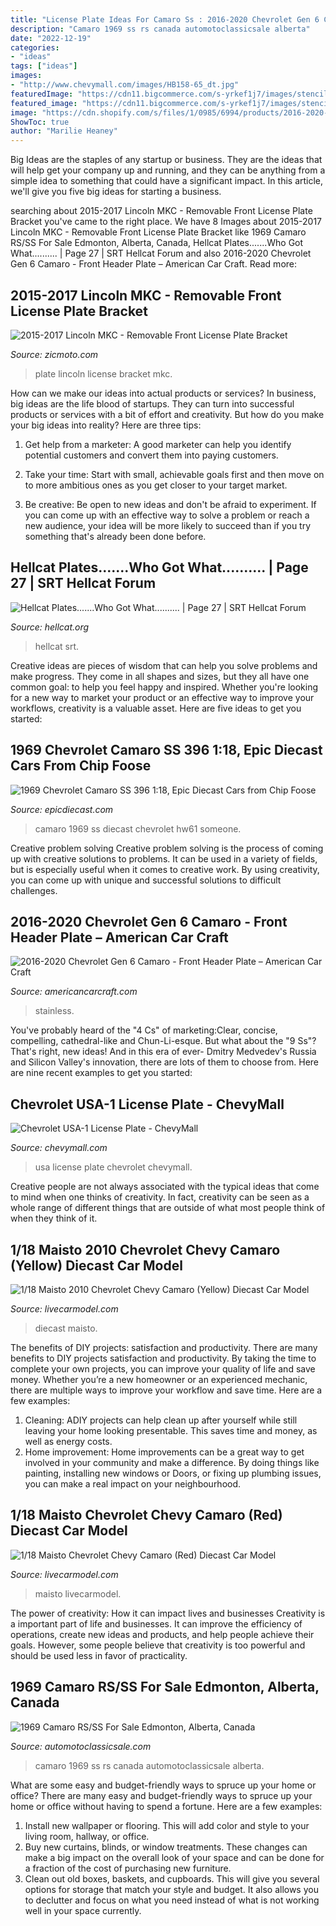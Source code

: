 ```yaml
---
title: "License Plate Ideas For Camaro Ss : 2016-2020 Chevrolet Gen 6 Camaro"
description: "Camaro 1969 ss rs canada automotoclassicsale alberta"
date: "2022-12-19"
categories:
- "ideas"
tags: ["ideas"]
images:
- "http://www.chevymall.com/images/HB158-65_dt.jpg"
featuredImage: "https://cdn11.bigcommerce.com/s-yrkef1j7/images/stencil/1280x1280/products/3055/30598/QQ20190425232445__35759.1556259935.png?c=2"
featured_image: "https://cdn11.bigcommerce.com/s-yrkef1j7/images/stencil/1280x1280/products/3055/30598/QQ20190425232445__35759.1556259935.png?c=2"
image: "https://cdn.shopify.com/s/files/1/0985/6994/products/2016-2020-camaro-front-header-plate-camaro-style-stainless-steel-choose-color-american-car-craft-809236.jpg?v=1596217824"
ShowToc: true
author: "Marilie Heaney"
---
```



Big Ideas are the staples of any startup or business. They are the ideas that will help get your company up and running, and they can be anything from a simple idea to something that could have a significant impact. In this article, we'll give you five big ideas for starting a business.

	

		
searching about 2015-2017 Lincoln MKC - Removable Front License Plate Bracket you've came to the right place. We have 8 Images about 2015-2017 Lincoln MKC - Removable Front License Plate Bracket like 1969 Camaro RS/SS For Sale Edmonton, Alberta, Canada, Hellcat Plates.......Who Got What.......... | Page 27 | SRT Hellcat Forum and also 2016-2020 Chevrolet Gen 6 Camaro - Front Header Plate – American Car Craft. Read more:
		
    
## 2015-2017 Lincoln MKC - Removable Front License Plate Bracket

<img loading=lazy src="https://cdn11.bigcommerce.com/s-llb5qhunv2/products/515/images/2686/SNS70_1__28236.1479491571.500.750.jpg?c=2" onerror="this.onerror=null;this.src='https://tse4.mm.bing.net/th?id=OIP.kWpMUwA9wBtz-Xjz_2U8ngHaE8&amp;pid=15.1';" alt="2015-2017 Lincoln MKC - Removable Front License Plate Bracket">

_Source: zicmoto.com_

>plate lincoln license bracket mkc. 

	

How can we make our ideas into actual products or services?
In business, big ideas are the life blood of startups. They can turn into successful products or services with a bit of effort and creativity. But how do you make your big ideas into reality? Here are three tips:
1) Get help from a marketer: A good marketer can help you identify potential customers and convert them into paying customers.

2) Take your time: Start with small, achievable goals first and then move on to more ambitious ones as you get closer to your target market.

3) Be creative: Be open to new ideas and don't be afraid to experiment. If you can come up with an effective way to solve a problem or reach a new audience, your idea will be more likely to succeed than if you try something that's already been done before.

    
## Hellcat Plates.......Who Got What.......... | Page 27 | SRT Hellcat Forum

<img loading=lazy src="https://uploads.tapatalk-cdn.com/20170924/c9a2479d9822a9136080e4009b8301f7.jpg" onerror="this.onerror=null;this.src='https://tse4.mm.bing.net/th?id=OIP.-iLicM9KFIvbE9FTmaZjNwHaJ4&amp;pid=15.1';" alt="Hellcat Plates.......Who Got What.......... | Page 27 | SRT Hellcat Forum">

_Source: hellcat.org_

>hellcat srt. 

	

Creative ideas are pieces of wisdom that can help you solve problems and make progress. They come in all shapes and sizes, but they all have one common goal: to help you feel happy and inspired. Whether you're looking for a new way to market your product or an effective way to improve your workflows, creativity is a valuable asset. Here are five ideas to get you started: 

    
## 1969 Chevrolet Camaro SS 396 1:18, Epic Diecast Cars From Chip Foose

<img loading=lazy src="https://www.epicdiecast.com/catalog/images/1969_Chevrolet_Camaro_diecast_50384_3.jpg" onerror="this.onerror=null;this.src='https://tse3.mm.bing.net/th?id=OIP.BhEy0baa38DOxAnNKDGe3wHaFj&amp;pid=15.1';" alt="1969 Chevrolet Camaro SS 396 1:18, Epic Diecast Cars from Chip Foose">

_Source: epicdiecast.com_

>camaro 1969 ss diecast chevrolet hw61 someone. 

	

Creative problem solving
Creative problem solving is the process of coming up with creative solutions to problems. It can be used in a variety of fields, but is especially useful when it comes to creative work. By using creativity, you can come up with unique and successful solutions to difficult challenges.

    
## 2016-2020 Chevrolet Gen 6 Camaro - Front Header Plate – American Car Craft

<img loading=lazy src="https://cdn.shopify.com/s/files/1/0985/6994/products/2016-2020-camaro-front-header-plate-camaro-style-stainless-steel-choose-color-american-car-craft-809236.jpg?v=1596217824" onerror="this.onerror=null;this.src='https://tse2.mm.bing.net/th?id=OIP.fKMf1JnJf7fDw8UQSxY6JwHaDQ&amp;pid=15.1';" alt="2016-2020 Chevrolet Gen 6 Camaro - Front Header Plate – American Car Craft">

_Source: americancarcraft.com_

>stainless. 

	

You've probably heard of the "4 Cs" of marketing:Clear, concise, compelling, cathedral-like and Chun-Li-esque. But what about the "9 Ss"? That's right, new ideas! And in this era of ever- Dmitry Medvedev's Russia and Silicon Valley's innovation, there are lots of them to choose from. Here are nine recent examples to get you started: 

    
## Chevrolet USA-1 License Plate - ChevyMall

<img loading=lazy src="http://www.chevymall.com/images/HB158-65_dt.jpg" onerror="this.onerror=null;this.src='https://tse2.mm.bing.net/th?id=OIP.vAFbGlNLbJR2eQl-KzmA7gHaD9&amp;pid=15.1';" alt="Chevrolet USA-1 License Plate - ChevyMall">

_Source: chevymall.com_

>usa license plate chevrolet chevymall. 

	

Creative people are not always associated with the typical ideas that come to mind when one thinks of creativity. In fact, creativity can be seen as a whole range of different things that are outside of what most people think of when they think of it.

    
## 1/18 Maisto 2010 Chevrolet Chevy Camaro (Yellow) Diecast Car Model

<img loading=lazy src="https://cdn11.bigcommerce.com/s-yrkef1j7/images/stencil/1280x1280/products/3058/30620/QQ20190425233847__78017.1556260872.png?c=2" onerror="this.onerror=null;this.src='https://tse2.mm.bing.net/th?id=OIP.xAiIvKPkr-7B3sri2R58JwHaD_&amp;pid=15.1';" alt="1/18 Maisto 2010 Chevrolet Chevy Camaro (Yellow) Diecast Car Model">

_Source: livecarmodel.com_

>diecast maisto. 

	

The benefits of DIY projects: satisfaction and productivity.
There are many benefits to DIY projects satisfaction and productivity. By taking the time to complete your own projects, you can improve your quality of life and save money. Whether you’re a new homeowner or an experienced mechanic, there are multiple ways to improve your workflow and save time. Here are a few examples: 
1. Cleaning: ADIY projects can help clean up after yourself while still leaving your home looking presentable. This saves time and money, as well as energy costs. 
2. Home improvement: Home improvements can be a great way to get involved in your community and make a difference. By doing things like painting, installing new windows or Doors, or fixing up plumbing issues, you can make a real impact on your neighbourhood. 

    
## 1/18 Maisto Chevrolet Chevy Camaro (Red) Diecast Car Model

<img loading=lazy src="https://cdn11.bigcommerce.com/s-yrkef1j7/images/stencil/1280x1280/products/3055/30598/QQ20190425232445__35759.1556259935.png?c=2" onerror="this.onerror=null;this.src='https://tse3.mm.bing.net/th?id=OIP.wNJU832MUl5XhxOkJNwZKQHaDl&amp;pid=15.1';" alt="1/18 Maisto Chevrolet Chevy Camaro (Red) Diecast Car Model">

_Source: livecarmodel.com_

>maisto livecarmodel. 

	

The power of creativity: How it can impact lives and businesses
Creativity is a important part of life and businesses. It can improve the efficiency of operations, create new ideas and products, and help people achieve their goals. However, some people believe that creativity is too powerful and should be used less in favor of practicality.

    
## 1969 Camaro RS/SS For Sale Edmonton, Alberta, Canada

<img loading=lazy src="http://automotoclassicsale.com/sites/default/files/ebay_252446443932_1.jpg" onerror="this.onerror=null;this.src='https://tse1.mm.bing.net/th?id=OIP.fQ-6hYRx4JguMwsQBu0VHwHaE7&amp;pid=15.1';" alt="1969 Camaro RS/SS For Sale Edmonton, Alberta, Canada">

_Source: automotoclassicsale.com_

>camaro 1969 ss rs canada automotoclassicsale alberta. 

	

What are some easy and budget-friendly ways to spruce up your home or office?
There are many easy and budget-friendly ways to spruce up your home or office without having to spend a fortune. Here are a few examples: 
1. Install new wallpaper or flooring. This will add color and style to your living room, hallway, or office. 
2. Buy new curtains, blinds, or window treatments. These changes can make a big impact on the overall look of your space and can be done for a fraction of the cost of purchasing new furniture. 
3. Clean out old boxes, baskets, and cupboards. This will give you several options for storage that match your style and budget. It also allows you to declutter and focus on what you need instead of what is not working well in your space currently. 

